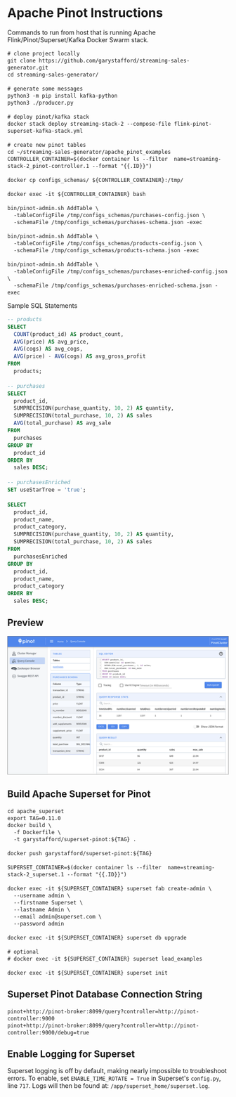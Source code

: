 # Apache Pinot Instructions

Commands to run from host that is running Apache Flink/Pinot/Superset/Kafka Docker Swarm stack.

```shell
# clone project locally
git clone https://github.com/garystafford/streaming-sales-generator.git
cd streaming-sales-generator/

# generate some messages
python3 -m pip install kafka-python
python3 ./producer.py

# deploy pinot/kafka stack
docker stack deploy streaming-stack-2 --compose-file flink-pinot-superset-kafka-stack.yml

# create new pinot tables
cd ~/streaming-sales-generator/apache_pinot_examples
CONTROLLER_CONTAINER=$(docker container ls --filter  name=streaming-stack-2_pinot-controller.1 --format "{{.ID}}")

docker cp configs_schemas/ ${CONTROLLER_CONTAINER}:/tmp/

docker exec -it ${CONTROLLER_CONTAINER} bash

bin/pinot-admin.sh AddTable \
  -tableConfigFile /tmp/configs_schemas/purchases-config.json \
  -schemaFile /tmp/configs_schemas/purchases-schema.json -exec

bin/pinot-admin.sh AddTable \
  -tableConfigFile /tmp/configs_schemas/products-config.json \
  -schemaFile /tmp/configs_schemas/products-schema.json -exec

bin/pinot-admin.sh AddTable \
  -tableConfigFile /tmp/configs_schemas/purchases-enriched-config.json \
  -schemaFile /tmp/configs_schemas/purchases-enriched-schema.json -exec
```

Sample SQL Statements

```sql
-- products
SELECT
  COUNT(product_id) AS product_count,
  AVG(price) AS avg_price,
  AVG(cogs) AS avg_cogs,
  AVG(price) - AVG(cogs) AS avg_gross_profit
FROM
  products;

-- purchases
SELECT
  product_id,
  SUMPRECISION(purchase_quantity, 10, 2) AS quantity,
  SUMPRECISION(total_purchase, 10, 2) AS sales
  AVG(total_purchase) AS avg_sale
FROM
  purchases
GROUP BY
  product_id
ORDER BY
  sales DESC;

-- purchasesEnriched
SET useStarTree = 'true';

SELECT
  product_id,
  product_name,
  product_category,
  SUMPRECISION(purchase_quantity, 10, 2) AS quantity,
  SUMPRECISION(total_purchase, 10, 2) AS sales
FROM
  purchasesEnriched
GROUP BY
  product_id,
  product_name,
  product_category
ORDER BY
  sales DESC;
```

## Preview

![Pinot UI](screengrabs/pinot_ui.png)

## Build Apache Superset for Pinot

```shell
cd apache_superset
export TAG=0.11.0
docker build \
  -f Dockerfile \
  -t garystafford/superset-pinot:${TAG} .

docker push garystafford/superset-pinot:${TAG}

SUPERSET_CONTAINER=$(docker container ls --filter  name=streaming-stack-2_superset.1 --format "{{.ID}}")

docker exec -it ${SUPERSET_CONTAINER} superset fab create-admin \
  --username admin \
  --firstname Superset \
  --lastname Admin \
  --email admin@superset.com \
  --password admin

docker exec -it ${SUPERSET_CONTAINER} superset db upgrade

# optional
# docker exec -it ${SUPERSET_CONTAINER} superset load_examples

docker exec -it ${SUPERSET_CONTAINER} superset init
```

## Superset Pinot Database Connection String

```text
pinot+http://pinot-broker:8099/query?controller=http://pinot-controller:9000
pinot+http://pinot-broker:8099/query?controller=http://pinot-controller:9000/debug=true
```

## Enable Logging for Superset

Superset logging is off by default, making nearly impossible to troubleshoot errors. To enable, set `ENABLE_TIME_ROTATE = True` in Superset's `config.py`, line `717`. Logs will then be found at: `/app/superset_home/superset.log`.
